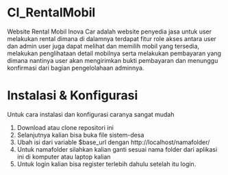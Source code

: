 # CI_RentalMobil
Website Rental Mobil Inova Car adalah website penyedia jasa untuk user melakukan rental dimana di dalamnya terdapat fitur role akses antara user dan admin user juga dapat melihat dan memilih mobil yang tersedia, melakukan penglihataan detail mobilnya serta melakukan pembayaran yang dimana nantinya user akan mengirimkan bukti pembayaran dan menunggu konfirmasi dari bagian pengelolahaan adminnya.

# Instalasi & Konfigurasi
Untuk cara instalasi dan konfigurasi caranya sangat mudah

1. Download atau clone repositori ini
2. Selanjutnya kalian bisa buka file sistem-desa
3. Ubah isi dari variable $base_url dengan http://localhost/namafolder/
4. Untuk namafolder silahkan kalian ganti sesuai nama folder dari aplikasi ini di komputer atau laptop kalian
5. Untuk login kalian bisa register terlebih dahulu setelah itu login.
